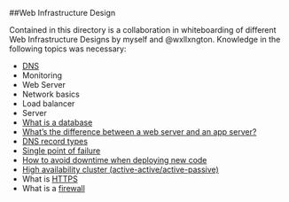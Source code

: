 ##Web Infrastructure Design

Contained in this directory is a collaboration in whiteboarding of different Web Infrastructure Designs by myself and @wxllxngton.
Knowledge in the following topics was necessary:
* [DNS](https://howdns.works/ep1/)
* Monitoring
* Web Server
* Network basics
* Load balancer
* Server
* [What is a database](https://www.oracle.com/ke/database/what-is-database/)
* [What’s the difference between a web server and an app server?](https://www.infoworld.com/article/2077354/app-server-web-server-what-s-the-difference.html)
* [DNS record types](https://www.site24x7.com/learn/dns-record-types.html)
* [Single point of failure](https://www.youtube.com/watch?v=-BOysyYErLY)
* [How to avoid downtime when deploying new code](https://softwareengineering.stackexchange.com/questions/35063/how-do-you-update-your-production-codebase-database-schema-without-causing-downt)
* [High availability cluster (active-active/active-passive)](https://docs.oracle.com/cd/E17904_01/core.1111/e10106/intro.htm#ASHIA722)
* What is [HTTPS](https://www.instantssl.com/http-vs-https)
* What is a [firewall](https://www.instantssl.com/http-vs-https)
